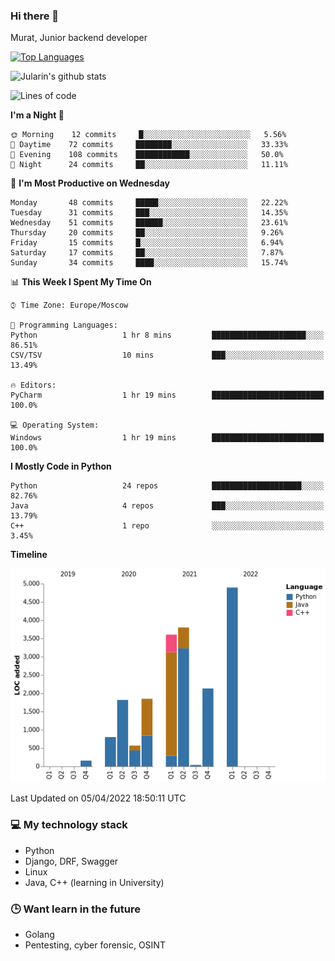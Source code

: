 ### Hi there 👋

Murat, Junior backend developer

[![Top Languages](https://github-readme-stats.vercel.app/api/top-langs/?username=Jularin&layout=compact)]()

![Jularin's github stats](https://github-readme-stats.vercel.app/api?username=Jularin&show_icons=true&include_all_commits=true&count_private=true)

<!--START_SECTION:waka-->
![Lines of code](https://img.shields.io/badge/From%20Hello%20World%20I%27ve%20Written-20%20Thousand%20lines%20of%20code-blue)

**I'm a Night 🦉** 

```text
🌞 Morning    12 commits     █░░░░░░░░░░░░░░░░░░░░░░░░   5.56% 
🌆 Daytime    72 commits     ████████░░░░░░░░░░░░░░░░░   33.33% 
🌃 Evening    108 commits    ████████████░░░░░░░░░░░░░   50.0% 
🌙 Night      24 commits     ██░░░░░░░░░░░░░░░░░░░░░░░   11.11%

```
📅 **I'm Most Productive on Wednesday** 

```text
Monday       48 commits     █████░░░░░░░░░░░░░░░░░░░░   22.22% 
Tuesday      31 commits     ███░░░░░░░░░░░░░░░░░░░░░░   14.35% 
Wednesday    51 commits     ██████░░░░░░░░░░░░░░░░░░░   23.61% 
Thursday     20 commits     ██░░░░░░░░░░░░░░░░░░░░░░░   9.26% 
Friday       15 commits     █░░░░░░░░░░░░░░░░░░░░░░░░   6.94% 
Saturday     17 commits     ██░░░░░░░░░░░░░░░░░░░░░░░   7.87% 
Sunday       34 commits     ████░░░░░░░░░░░░░░░░░░░░░   15.74%

```


📊 **This Week I Spent My Time On** 

```text
⌚︎ Time Zone: Europe/Moscow

💬 Programming Languages: 
Python                   1 hr 8 mins         █████████████████████░░░░   86.51% 
CSV/TSV                  10 mins             ███░░░░░░░░░░░░░░░░░░░░░░   13.49%

🔥 Editors: 
PyCharm                  1 hr 19 mins        █████████████████████████   100.0%

💻 Operating System: 
Windows                  1 hr 19 mins        █████████████████████████   100.0%

```

**I Mostly Code in Python** 

```text
Python                   24 repos            ████████████████████░░░░░   82.76% 
Java                     4 repos             ███░░░░░░░░░░░░░░░░░░░░░░   13.79% 
C++                      1 repo              ░░░░░░░░░░░░░░░░░░░░░░░░░   3.45%

```


**Timeline**

![Chart not found](https://raw.githubusercontent.com/Jularin/Jularin/main/charts/bar_graph.png) 


 Last Updated on 05/04/2022 18:50:11 UTC
<!--END_SECTION:waka-->

### 💻 My technology stack
 - Python
 - Django, DRF, Swagger
 - Linux 
 - Java, C++ (learning in University)

### 🕒 Want learn in the future
 - Golang
 - Pentesting, cyber forensic, OSINT
